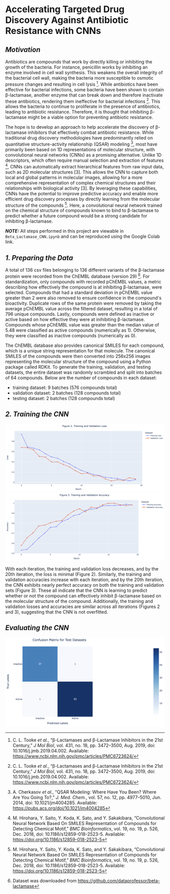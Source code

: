 # Accelerating Targeted Drug Discovery Against Antibiotic Resistance with CNNs

## *Motivation*
Antibiotics are compounds that work by directly killing or inhibiting the growth of the bacteria. For instance, penicillin works by inhibiting an enzyme involved in cell wall synthesis. This weakens the overall integrity of the bacterial cell wall, making the bacteria more susceptible to osmotic pressure changes and resulting in cell lysis [^1]. While antibiotics have been effective for bacterial infections, some bacteria have been shown to contain β-lactamase, another enzyme that can break down and therefore inactivate these antibiotics, rendering them ineffective for bacterial infections [^1]. This allows the bacteria to continue to proliferate in the presence of antibiotics, leading to antibiotic resistance. Therefore, it is thought that inhibiting β-lactamase might be a viable option for preventing antibiotic resistance.

The hope is to develop an approach to help accelerate the discovery of β-lactamase inhibitors that effectively combat antibiotic resistance. While traditional drug discovery methodologies have predominantly relied on quantitative structure-activity relationship (QSAR) modeling [^2], most have primarily been based on 1D representations of molecular structure, with convolutional neural networks (CNNs) as a promising alternative. Unlike 1D descriptors, which often require manual selection and extraction of features [^3], CNNs can automatically extract hierarchical features from raw input data, such as 2D molecular structures [3]. This allows the CNN to capture both local and global patterns in molecular images, allowing for a more comprehensive representation of complex chemical structures and their relationships with biological activity [3]. By leveraging these capabilities, CNNs have the potential to improve predictive accuracy and enable more efficient drug discovery processes by directly learning from the molecular structure of the compounds [^3]. Here, a convolutional neural network trained on the chemical structure of compounds known to bind to β-lactamase to predict whether a future compound would be a strong candidate for inhibiting β-lactamase.

***NOTE:*** All steps performed in this project are viewable in `Beta_Lactamase_CNN.ipynb` and can be reproduced using the Google Colab link.


## *1. Preparing the Data*
A total of 136 csv files belonging to 136 different variants of the β-lactamase protein were recorded from the ChEMBL database (version 29) [^4]. For standardization, only compounds with recorded pChEMBL values, a metric describing how effectively the compound is at inhibiting β-lactamase, were selected. Compounds that had a standard deviation in pChEMBL value greater than 2 were also removed to ensure confidence in the compound's bioactivity. Duplicate rows of the same protein were removed by taking the average pChEMBL value across the filtered dataset, resulting in a total of 796 unique compounds. Lastly, compounds were defined as inactive or active based on how effective they were at inihibiting β-lactamase. Compounds whose pChEMBL value was greater than the median value of 5.48 were classified as active compounds (numerically as 1). Otherwise, they were classified as inactive compounds (numerically as 0).

The ChEMBL database also provides canonical SMILES for each compound, which is a unique string representation for that molecule. The canonical SMILES of the compounds were then converted into 256x256 images representing the molecular structure of the compound using a Python package called RDKit. To generate the training, validation, and testing datasets, the  entire dataset was randomly scrambled and split into batches of 64 compounds. Below are the number of compounds in each dataset:
- training dataset: 9 batches (576 compounds total)
- validation dataset: 2 batches (128 compounds total)
- testing dataset: 2 batches (128 compounds total)


## *2. Training the CNN*
![Training and validation loss](figures/loss_graph.png)
![Training and validation accuracy](figures/accuracy_graph.png)

With each iteration, the training and validation loss decreases, and by the 20th iteration, the loss is minimal (Figure 2). Similarly, the training and validation accuracies increase with each iteration, and by the 20th iteration, the CNN exhibits nearly perfect accuracy on both the training and validation sets (Figure 3). These all indicate that the CNN is learning to predict whether or not the compound can effectively inhibit β-lactamase based on the molecular structure of the compound. Additionally, the training and validation losses and accuracies are similar across all iterations (Figures 2 and 3), suggesting that the CNN is not overfitted. 

## *Evaluating the CNN*
![Confusion matrix on testing datasets](figures/test_conf_matrix.png)



[^1]: C. L. Tooke *et al.*, “β-Lactamases and β-Lactamase Inhibitors in the 21st Century,” *J Mol Biol*, vol. 431, no. 18, pp. 3472–3500, Aug. 2019, doi: 10.1016/j.jmb.2019.04.002. Available: https://www.ncbi.nlm.nih.gov/pmc/articles/PMC6723624/

[^2]: A. Cherkasov *et al.*, “QSAR Modeling: Where Have You Been? Where Are You Going To?,” *J. Med. Chem.*, vol. 57, no. 12, pp. 4977–5010, Jun. 2014, doi: 10.1021/jm4004285. Available: https://pubs.acs.org/doi/10.1021/jm4004285

[^3]: M. Hirohara, Y. Saito, Y. Koda, K. Sato, and Y. Sakakibara, “Convolutional Neural Network Based On SMILES Representation of Compounds for Detecting Chemical Motif,” *BMC Bioinformatics*, vol. 19, no. 19, p. 526, Dec. 2018, doi: 10.1186/s12859-018-2523-5. Available: https://doi.org/10.1186/s12859-018-2523-5

[^4]: Dataset was downloaded from https://github.com/dataprofessor/beta-lactamase
